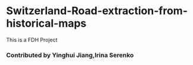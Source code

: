 # Switzerland-Road-extraction-from-historical-maps
This is a FDH Project










### Contributed by Yinghui Jiang,Irina Serenko

